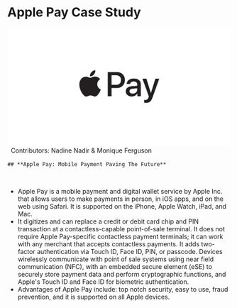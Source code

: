 # Apple Pay Case Study

![Apple Pay](applepayimage.png)
​
​ Contributors: Nadine Nadir & Monique Ferguson

    ## **Apple Pay: Mobile Payment Paving The Future** 
​

- Apple Pay is a mobile payment and digital wallet service by Apple Inc. that allows users to make payments in person, in iOS apps, and on the web using Safari. It is supported on the iPhone, Apple Watch, iPad, and Mac. 
- It digitizes and can replace a credit or debit card chip and PIN transaction at a contactless-capable point-of-sale terminal. It does not require Apple Pay-specific contactless payment terminals; it can work with any merchant that accepts contactless payments. It adds two-factor authentication via Touch ID, Face ID, PIN, or passcode. Devices wirelessly communicate with point of sale systems using near field communication (NFC), with an embedded secure element (eSE) to securely store payment data and perform cryptographic functions, and Apple's Touch ID and Face ID for biometric authentication.
- Advantages of Apple Pay include: top notch security, easy to use, fraud prevention, and it is supported on all Apple devices.